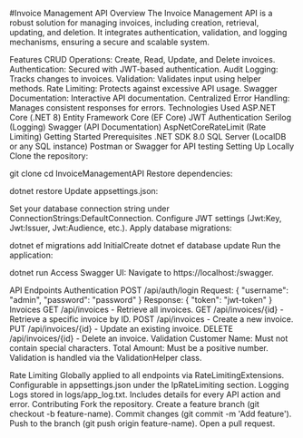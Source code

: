 #Invoice Management API
Overview
The Invoice Management API is a robust solution for managing invoices, including creation, retrieval, updating, and deletion. It integrates authentication, validation, and logging mechanisms, ensuring a secure and scalable system.

Features
CRUD Operations: Create, Read, Update, and Delete invoices.
Authentication: Secured with JWT-based authentication.
Audit Logging: Tracks changes to invoices.
Validation: Validates input using helper methods.
Rate Limiting: Protects against excessive API usage.
Swagger Documentation: Interactive API documentation.
Centralized Error Handling: Manages consistent responses for errors.
Technologies Used
ASP.NET Core (.NET 8)
Entity Framework Core (EF Core)
JWT Authentication
Serilog (Logging)
Swagger (API Documentation)
AspNetCoreRateLimit (Rate Limiting)
Getting Started
Prerequisites
.NET SDK 8.0
SQL Server (LocalDB or any SQL instance)
Postman or Swagger for API testing
Setting Up Locally
Clone the repository:

git clone <repository-url>
cd InvoiceManagementAPI
Restore dependencies:

dotnet restore
Update appsettings.json:

Set your database connection string under ConnectionStrings:DefaultConnection.
Configure JWT settings (Jwt:Key, Jwt:Issuer, Jwt:Audience, etc.).
Apply database migrations:

dotnet ef migrations add InitialCreate
dotnet ef database update
Run the application:

dotnet run
Access Swagger UI: Navigate to https://localhost:<port>/swagger.

API Endpoints
Authentication
POST /api/auth/login
Request: { "username": "admin", "password": "password" }
Response: { "token": "jwt-token" }
Invoices
GET /api/invoices - Retrieve all invoices.
GET /api/invoices/{id} - Retrieve a specific invoice by ID.
POST /api/invoices - Create a new invoice.
PUT /api/invoices/{id} - Update an existing invoice.
DELETE /api/invoices/{id} - Delete an invoice.
Validation
Customer Name: Must not contain special characters.
Total Amount: Must be a positive number.
Validation is handled via the ValidationHelper class.

Rate Limiting
Globally applied to all endpoints via RateLimitingExtensions.
Configurable in appsettings.json under the IpRateLimiting section.
Logging
Logs stored in logs/app_log.txt.
Includes details for every API action and error.
Contributing
Fork the repository.
Create a feature branch (git checkout -b feature-name).
Commit changes (git commit -m 'Add feature').
Push to the branch (git push origin feature-name).
Open a pull request.
